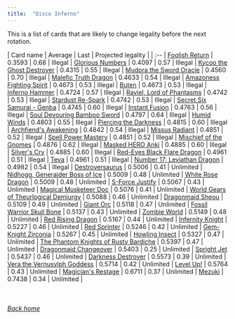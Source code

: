 ```yaml
---
title:  "Disco Inferno"
---
```


This is a list of cards that are likely to change legality before the next rotation.

| Card name | Average | Last | Projected legality |
| :-- |
[Foolish Return](https://db.ygoprodeck.com/card/?search=Foolish%20Return) | 0.3593 | 0.68 | Illegal |
[Glorious Numbers](https://db.ygoprodeck.com/card/?search=Glorious%20Numbers) | 0.4097 | 0.57 | Illegal |
[Kycoo the Ghost Destroyer](https://db.ygoprodeck.com/card/?search=Kycoo%20the%20Ghost%20Destroyer) | 0.4315 | 0.55 | Illegal |
[Mudora the Sword Oracle](https://db.ygoprodeck.com/card/?search=Mudora%20the%20Sword%20Oracle) | 0.4560 | 0.70 | Illegal |
[Malefic Truth Dragon](https://db.ygoprodeck.com/card/?search=Malefic%20Truth%20Dragon) | 0.4633 | 0.54 | Illegal |
[Amazoness Fighting Spirit](https://db.ygoprodeck.com/card/?search=Amazoness%20Fighting%20Spirit) | 0.4673 | 0.53 | Illegal |
[Buten](https://db.ygoprodeck.com/card/?search=Buten) | 0.4673 | 0.53 | Illegal |
[Inferno Hammer](https://db.ygoprodeck.com/card/?search=Inferno%20Hammer) | 0.4724 | 0.57 | Illegal |
[Raviel, Lord of Phantasms](https://db.ygoprodeck.com/card/?search=Raviel,%20Lord%20of%20Phantasms) | 0.4742 | 0.53 | Illegal |
[Stardust Re-Spark](https://db.ygoprodeck.com/card/?search=Stardust%20Re-Spark) | 0.4742 | 0.53 | Illegal |
[Secret Six Samurai - Genba](https://db.ygoprodeck.com/card/?search=Secret%20Six%20Samurai%20-%20Genba) | 0.4745 | 0.60 | Illegal |
[Instant Fusion](https://db.ygoprodeck.com/card/?search=Instant%20Fusion) | 0.4763 | 0.56 | Illegal |
[Soul Devouring Bamboo Sword](https://db.ygoprodeck.com/card/?search=Soul%20Devouring%20Bamboo%20Sword) | 0.4797 | 0.64 | Illegal |
[Humid Winds](https://db.ygoprodeck.com/card/?search=Humid%20Winds) | 0.4803 | 0.55 | Illegal |
[Piercing the Darkness](https://db.ygoprodeck.com/card/?search=Piercing%20the%20Darkness) | 0.4815 | 0.60 | Illegal |
[Archfiend's Awakening](https://db.ygoprodeck.com/card/?search=Archfiend's%20Awakening) | 0.4842 | 0.54 | Illegal |
[Missus Radiant](https://db.ygoprodeck.com/card/?search=Missus%20Radiant) | 0.4851 | 0.52 | Illegal |
[Spell Power Mastery](https://db.ygoprodeck.com/card/?search=Spell%20Power%20Mastery) | 0.4851 | 0.52 | Illegal |
[Mischief of the Gnomes](https://db.ygoprodeck.com/card/?search=Mischief%20of%20the%20Gnomes) | 0.4876 | 0.62 | Illegal |
[Masked HERO Anki](https://db.ygoprodeck.com/card/?search=Masked%20HERO%20Anki) | 0.4885 | 0.60 | Illegal |
[Silver's Cry](https://db.ygoprodeck.com/card/?search=Silver's%20Cry) | 0.4885 | 0.60 | Illegal |
[Red-Eyes Black Flare Dragon](https://db.ygoprodeck.com/card/?search=Red-Eyes%20Black%20Flare%20Dragon) | 0.4961 | 0.51 | Illegal |
[Teva](https://db.ygoprodeck.com/card/?search=Teva) | 0.4961 | 0.51 | Illegal |
[Number 17: Leviathan Dragon](https://db.ygoprodeck.com/card/?search=Number%2017:%20Leviathan%20Dragon) | 0.4982 | 0.54 | Illegal |
[Destroyersaurus](https://db.ygoprodeck.com/card/?search=Destroyersaurus) | 0.5006 | 0.41 | Unlimited |
[Nidhogg, Generaider Boss of Ice](https://db.ygoprodeck.com/card/?search=Nidhogg,%20Generaider%20Boss%20of%20Ice) | 0.5009 | 0.48 | Unlimited |
[White Rose Dragon](https://db.ygoprodeck.com/card/?search=White%20Rose%20Dragon) | 0.5009 | 0.48 | Unlimited |
[S-Force Justify](https://db.ygoprodeck.com/card/?search=S-Force%20Justify) | 0.5067 | 0.43 | Unlimited |
[Magical Musketeer Doc](https://db.ygoprodeck.com/card/?search=Magical%20Musketeer%20Doc) | 0.5076 | 0.41 | Unlimited |
[World Gears of Theurlogical Demiurgy](https://db.ygoprodeck.com/card/?search=World%20Gears%20of%20Theurlogical%20Demiurgy) | 0.5088 | 0.46 | Unlimited |
[Dragonmaid Sheou](https://db.ygoprodeck.com/card/?search=Dragonmaid%20Sheou) | 0.5109 | 0.49 | Unlimited |
[Giant Orc](https://db.ygoprodeck.com/card/?search=Giant%20Orc) | 0.5118 | 0.47 | Unlimited |
[Fossil Warrior Skull Bone](https://db.ygoprodeck.com/card/?search=Fossil%20Warrior%20Skull%20Bone) | 0.5137 | 0.43 | Unlimited |
[Zombie World](https://db.ygoprodeck.com/card/?search=Zombie%20World) | 0.5149 | 0.48 | Unlimited |
[Red Rising Dragon](https://db.ygoprodeck.com/card/?search=Red%20Rising%20Dragon) | 0.5167 | 0.44 | Unlimited |
[Infernity Knight](https://db.ygoprodeck.com/card/?search=Infernity%20Knight) | 0.5227 | 0.46 | Unlimited |
[Red Sprinter](https://db.ygoprodeck.com/card/?search=Red%20Sprinter) | 0.5246 | 0.42 | Unlimited |
[Gem-Knight Zirconia](https://db.ygoprodeck.com/card/?search=Gem-Knight%20Zirconia) | 0.5267 | 0.45 | Unlimited |
[Howling Insect](https://db.ygoprodeck.com/card/?search=Howling%20Insect) | 0.5327 | 0.47 | Unlimited |
[The Phantom Knights of Rusty Bardiche](https://db.ygoprodeck.com/card/?search=The%20Phantom%20Knights%20of%20Rusty%20Bardiche) | 0.5397 | 0.47 | Unlimited |
[Dragonmaid Changeover](https://db.ygoprodeck.com/card/?search=Dragonmaid%20Changeover) | 0.5403 | 0.25 | Unlimited |
[Spright Jet](https://db.ygoprodeck.com/card/?search=Spright%20Jet) | 0.5437 | 0.46 | Unlimited |
[Darkness Destroyer](https://db.ygoprodeck.com/card/?search=Darkness%20Destroyer) | 0.5573 | 0.39 | Unlimited |
[Vera the Vernusylph Goddess](https://db.ygoprodeck.com/card/?search=Vera%20the%20Vernusylph%20Goddess) | 0.5714 | 0.42 | Unlimited |
[Level Up!](https://db.ygoprodeck.com/card/?search=Level%20Up!) | 0.5764 | 0.43 | Unlimited |
[Magician's Restage](https://db.ygoprodeck.com/card/?search=Magician's%20Restage) | 0.6711 | 0.37 | Unlimited |
[Mezuki](https://db.ygoprodeck.com/card/?search=Mezuki) | 0.7438 | 0.34 | Unlimited |

<br>

###### [Back home](index)